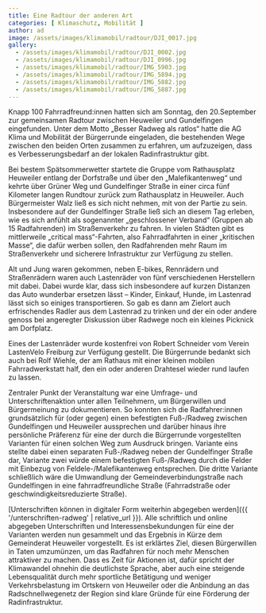 ```yaml
---
title: Eine Radtour der anderen Art
categories: [ Klimaschutz, Mobilität ]
author: ad
image: /assets/images/klimamobil/radtour/DJI_0017.jpg
gallery: 
  - /assets/images/klimamobil/radtour/DJI_0002.jpg
  - /assets/images/klimamobil/radtour/DJI_0996.jpg
  - /assets/images/klimamobil/radtour/IMG_5903.jpg
  - /assets/images/klimamobil/radtour/IMG_5894.jpg
  - /assets/images/klimamobil/radtour/IMG_5882.jpg
  - /assets/images/klimamobil/radtour/IMG_5887.jpg
---
```

Knapp 100 Fahrradfreund:innen hatten sich am Sonntag, den 20.September zur gemeinsamen Radtour zwischen Heuweiler und Gundelfingen eingefunden. Unter dem Motto „Besser Radweg als ratlos“ hatte die AG Klima und Mobilität der Bürgerrunde eingeladen, die bestehenden Wege zwischen den beiden Orten zusammen zu erfahren, um aufzuzeigen, dass es Verbesserungsbedarf an der lokalen Radinfrastruktur gibt.

Bei bestem Spätsommerwetter startete die Gruppe vom Rathausplatz Heuweiler entlang der Dorfstraße und über den „Malefikantenweg“ und kehrte über Grüner Weg und Gundelfinger Straße in einer circa fünf Kilometer langen Rundtour zurück zum Rathausplatz in Heuweiler. Auch Bürgermeister Walz ließ es sich nicht nehmen, mit von der Partie zu sein. Insbesondere auf der Gundelfinger Straße ließ sich an diesem Tag erleben, wie es sich anfühlt als sogenannter „geschlossener Verband“ (Gruppen ab 15 Radfahrenden) im Straßenverkehr zu fahren. In vielen Städten gibt es mittlerweile „critical mass“-Fahrten, also Fahrradfahrten in einer „kritischen Masse“, die dafür werben sollen, den Radfahrenden mehr Raum im Straßenverkehr und sicherere Infrastruktur zur Verfügung zu stellen.

Alt und Jung waren gekommen, neben E-bikes, Rennrädern und Straßenrädern waren auch Lastenräder von fünf verschiedenen Herstellern mit dabei. Dabei wurde klar, dass sich insbesondere auf kurzen Distanzen das Auto wunderbar ersetzen lässt – Kinder, Einkauf, Hunde, im Lastenrad lässt sich so einiges transportieren. So gab es dann am Zielort auch erfrischendes Radler aus dem Lastenrad zu trinken und der ein oder andere genoss bei angeregter Diskussion über Radwege noch ein kleines Picknick am Dorfplatz.

Eines der Lastenräder wurde kostenfrei von Robert Schneider vom Verein LastenVelo Freiburg zur Verfügung gestellt. Die Bürgerrunde bedankt sich auch bei Rolf Wiehle, der am Rathaus mit einer kleinen mobilen Fahrradwerkstatt half, den ein oder anderen Drahtesel wieder rund laufen zu lassen.

Zentraler Punkt der Veranstaltung war eine Umfrage- und Unterschriftenaktion unter allen Teilnehmern, um Bürgerwillen und Bürgermeinung zu dokumentieren. So konnten sich die Radfahrer:innen grundsätzlich für (oder gegen) einen befestigten Fuß-/Radweg zwischen Gundelfingen und Heuweiler aussprechen und darüber hinaus ihre persönliche Präferenz für eine der durch die Bürgerrunde vorgestellten Varianten für einen solchen Weg zum Ausdruck bringen. Variante eins stellte dabei einen separaten Fuß-/Radweg neben der Gundelfinger Straße dar, Variante zwei würde einem befestigten Fuß-/Radweg durch die Felder mit Einbezug von Feldele-/Malefikantenweg entsprechen. Die dritte Variante schließlich wäre die Umwandlung der Gemeindeverbindungstraße nach Gundelfingen in eine fahrradfreundliche Straße (Fahrradstraße oder geschwindigkeitsreduzierte Straße).

[Unterschriften können in digitaler Form weiterhin abgegeben werden]({{ '/unterschriften-radweg' | relative_url }}). Alle schriftlich und online abgegeben Unterschriften und Interessensbekundungen für eine der Varianten werden nun gesammelt und das Ergebnis in Kürze dem Gemeinderat Heuweiler vorgestellt. Es ist erklärtes Ziel, diesen Bürgerwillen in Taten umzumünzen, um das Radfahren für noch mehr Menschen attraktiver zu machen. Dass es Zeit für Aktionen ist, dafür spricht der Klimawandel ohnehin die deutlichste Sprache, aber auch eine steigende Lebensqualität durch mehr sportliche Betätigung und weniger Verkehrsbelastung im Ortskern von Heuweiler oder die Anbindung an das Radschnellwegenetz der Region sind klare Gründe für eine Förderung der Radinfrastruktur.